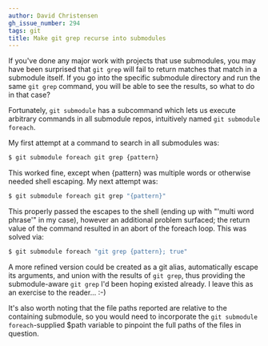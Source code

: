 ```yaml
---
author: David Christensen
gh_issue_number: 294
tags: git
title: Make git grep recurse into submodules
---
```


If you've done any major work with projects that use submodules, you may have been surprised that `git grep` will fail to return matches that match in a submodule itself.  If you go into the specific submodule directory and run the same `git grep` command, you will be able to see the results, so what to do in that case?

Fortunately, `git submodule` has a subcommand which lets us execute arbitrary commands in all submodule repos, intuitively named `git submodule foreach`.

My first attempt at a command to search in all submodules was:

```bash
$ git submodule foreach git grep {pattern}
```

This worked fine, except when {pattern} was multiple words or otherwise needed shell escaping.  My next attempt was:

```bash
$ git submodule foreach git grep "{pattern}"
```

This properly passed the escapes to the shell (ending up with "'multi word phrase'" in my case), however an additional problem surfaced; the return value of the command resulted in an abort of the foreach loop.  This was solved via:

```bash
$ git submodule foreach "git grep {pattern}; true"
```

A more refined version could be created as a git alias, automatically escape its arguments, and union with the results of `git grep`, thus providing the submodule-aware `git grep` I'd been hoping existed already.  I leave this as an exercise to the reader... :-)

It's also worth noting that the file paths reported are relative to the containing submodule, so you would need to incorporate the `git submodule foreach`-supplied $path variable to pinpoint the full paths of the files in question.

